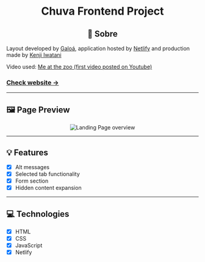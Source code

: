 <H1 align="center">Chuva Frontend Project</H1>
<H2 align="center">📙 Sobre</H2>

<p>Layout developed by <a href="https://github.com/galoa">Galoá</a>, application hosted by <a href="https://www.netlify.com/">Netlify</a> and production made by <a href="https://www.linkedin.com/in/kleverson-kenji-iwatani/" target="_blank">Kenji Iwatani</a></p>
<p>Video used: <a href="https://www.youtube.com/watch?v=jNQXAC9IVRw">Me at the zoo (first video posted on Youtube)</a></p>

<p>
    <h3><a href="https://chuva-frontend-kenji.netlify.app/">Check website &rarr;</a></h3>
</p>



---

<H2 id="preview">🖼️ Page Preview</H2>

<section align="center">
    <img alt="Landing Page overview" src="/assets/preview.gif"/>
</section>

---

<H2 id="features">💡 Features</H2>

- [x] Alt messages
- [x] Selected tab functionality
- [x] Form section
- [x] Hidden content expansion

---

<H2 id="technologies">💻 Technologies</H2>

- [x] HTML
- [x] CSS
- [x] JavaScript
- [x] Netlify
